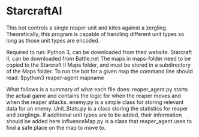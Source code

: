 # StarcraftAI

This bot controls a single reaper unit and kites against a zergling. Theoretically, this 
program is capable of handling different unit types so long as those unit types are encoded.

Required to run:
  Python 3, can be downloaded from their website.
  Starcraft II, can be downloaded from Battle.net
  The maps in maps-folder need to be copied to the Starcraft II Maps folder, and must be stored in a subdirectory of the Maps folder.
  To run the bot for a given map the command line should read: $python3 reaper-agent mapname

What follows is a summary of what each file does:
    reaper_agent.py starts the actual game and contains the logic for when the reaper moves and when the reaper attacks.
    enemy.py is a simple class for storing relevant data for an enemy.
    Unit_Stats.py is a class storing the statistics for reaper and zerglings. If additional unit types are to be added, their 
information should be added here
    influenceMap.py is a class that reaper_agent uses to find a safe place on the map to move to.
